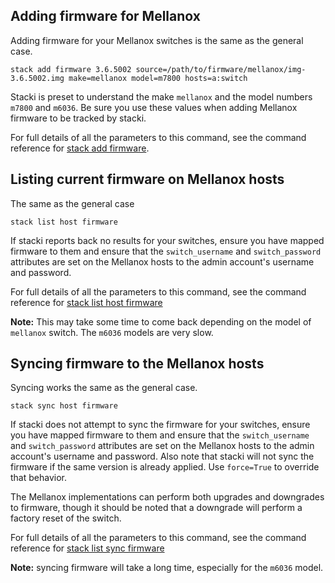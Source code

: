 ## Adding firmware for Mellanox

Adding firmware for your Mellanox switches is the same as the general case.

`stack add firmware 3.6.5002 source=/path/to/firmware/mellanox/img-3.6.5002.img make=mellanox model=m7800 hosts=a:switch`

Stacki is preset to understand the make `mellanox` and the model numbers `m7800` and `m6036`. Be sure you use these values
when adding Mellanox firmware to be tracked by stacki.

For full details of all the parameters to this command, see the command reference for [stack add firmware](add-firmware).

## Listing current firmware on Mellanox hosts

The same as the general case

`stack list host firmware`

If stacki reports back no results for your switches, ensure you have mapped firmware to them and ensure that the
`switch_username` and `switch_password` attributes are set on the Mellanox hosts to the admin account's username
and password.

For full details of all the parameters to this command, see the command reference for [stack list host firmware](list-host-firmware)

**Note:** This may take some time to come back depending on the model of `mellanox` switch. The `m6036` models are very slow.

## Syncing firmware to the Mellanox hosts

Syncing works the same as the general case.

`stack sync host firmware`

If stacki does not attempt to sync the firmware for your switches, ensure you have mapped firmware to them and ensure that the
`switch_username` and `switch_password` attributes are set on the Mellanox hosts to the admin account's username and password.
Also note that stacki will not sync the firmware if the same version is already applied. Use `force=True` to override that behavior.

The Mellanox implementations can perform both upgrades and downgrades to firmware, though it should be noted that a downgrade
will perform a factory reset of the switch.

For full details of all the parameters to this command, see the command reference for [stack list sync firmware](sync-host-firmware)

**Note:** syncing firmware will take a long time, especially for the `m6036` model.
